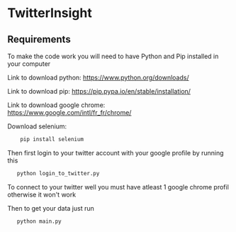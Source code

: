 # TwitterInsight

## Requirements
To make the code work you will need to have Python and Pip installed in your computer

Link to download python: https://www.python.org/downloads/

Link to download pip: https://pip.pypa.io/en/stable/installation/

Link to download google chrome: https://www.google.com/intl/fr_fr/chrome/ 


Download selenium:

```bash
    pip install selenium
```

Then first login to your twitter account with your google profile by running this 

```bash
   python login_to_twitter.py
```

To connect to your twitter well you must have atleast 1 google chrome profil otherwise it won't work

Then to get your data just run 

```bash
   python main.py
```
